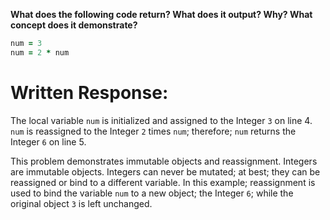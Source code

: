 **What does the following code return? What does it output? Why? What concept does it demonstrate?**

```ruby
num = 3
num = 2 * num
```
# Written Response:

The local variable `num` is initialized and assigned to the Integer `3` on line 4.
`num` is reassigned to the Integer `2` times `num`; therefore; `num` returns the Integer `6` on line 5.

This problem demonstrates immutable objects and reassignment. Integers are immutable objects. Integers can never be mutated; at best; they can be reassigned or bind to a different variable. In this example; reassignment is used to bind the variable `num` to a new object; the Integer `6`; while the original object `3` is left unchanged.

